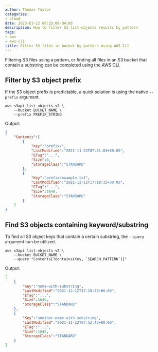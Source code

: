 ```yaml
---
author: Thomas Taylor
categories:
- cloud
date: 2023-03-22 00:25:00-04:00
description: How to filter S3 list-objects results by pattern
tags:
- aws
- aws-cli
title: Filter S3 files in bucket by pattern using AWS CLI
---
```


Filtering S3 files using a pattern, or finding all files in an S3 bucket that contain a substring can be completed using the AWS CLI.

## Filter by S3 object prefix

If the S3 object prefix is predictable, a quick solution is using the native `--prefix` argument.

```shell
aws s3api list-objects-v2 \
	--bucket BUCKET_NAME \
	--prefix PREFIX_STRING
```

Output:

```json
{
	"Contents":[
		{
			"Key":"prefix/",
			"LastModified":"2021-11-22T07:51:03+00:00",
			"ETag":"...",
			"Size":0,
			"StorageClass":"STANDARD"
		},
		{
			"Key":"prefix/example.txt",
			"LastModified":"2021-12-12T17:18:32+00:00",
			"ETag":"...",
			"Size":1646,
			"StorageClass":"STANDARD"
		}
	]
}
```

## Find S3 objects containing keyword/substring

To find all S3 object keys that contain a certain substring, the `--query` argument can be utilized.

```shell
aws s3api list-objects-v2 \
	--bucket BUCKET_NAME \
	--query "Contents[?contains(Key, `SEARCH_PATTERN`)]"
```

Output:

```json
[
	{
		"Key":"name-with-substring",
		"LastModified":"2021-12-12T17:18:32+00:00",
		"ETag":"...",
		"Size":1646,
		"StorageClass":"STANDARD"
	},
	{
		"Key":"another-name-with-substring",
		"LastModified":"2021-11-22T07:52:45+00:00",
		"ETag":"...",
		"Size":1645,
		"StorageClass":"STANDARD"
	}
]
```